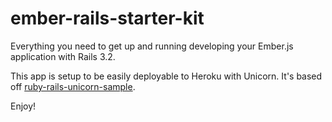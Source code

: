 # ember-rails-starter-kit

Everything you need to get up and running developing your Ember.js application with Rails 3.2.

This app is setup to be easily deployable to Heroku with Unicorn. It's based off [ruby-rails-unicorn-sample](https://github.com/heroku/ruby-rails-unicorn-sample).

Enjoy!
